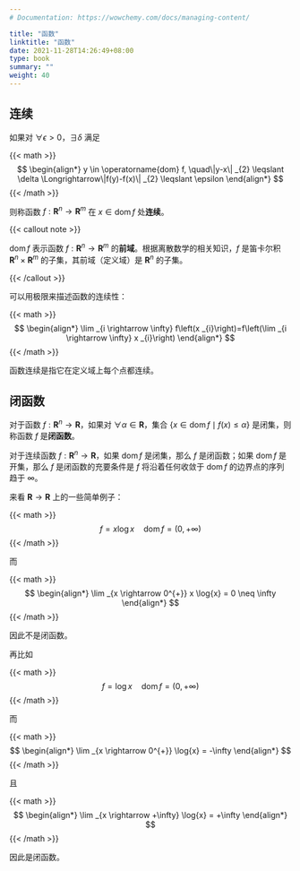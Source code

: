 ```yaml
---
# Documentation: https://wowchemy.com/docs/managing-content/

title: "函数"
linktitle: "函数"
date: 2021-11-28T14:26:49+08:00
type: book
summary: ""
weight: 40
---
```


<!--more-->

## 连续

如果对 $\forall \epsilon > 0$，$\exists \delta$ 满足

{{< math >}}
$$
\begin{align*}
y \in \operatorname{dom} f, \quad\|y-x\| _{2} \leqslant \delta \Longrightarrow\|f(y)-f(x)\| _{2} \leqslant \epsilon
\end{align*}
$$
{{< /math >}}

则称函数 $f: \mathbf{R}^n \rightarrow \mathbf{R}^m$ 在 $x \in \operatorname{dom} f$ 处**连续**。

{{< callout note >}}

$\operatorname{dom} f$ 表示函数 $f: \mathbf{R}^n \rightarrow \mathbf{R}^m$ 的**前域**。根据离散数学的相关知识，$f$ 是笛卡尔积 $\mathbf{R}^n \times \mathbf{R}^m$ 的子集，其前域（定义域）是 $\mathbf{R}^n$ 的子集。

{{< /callout >}}

可以用极限来描述函数的连续性：

{{< math >}}
$$
\begin{align*}
\lim _{i \rightarrow \infty} f\left(x _{i}\right)=f\left(\lim _{i \rightarrow \infty} x _{i}\right)
\end{align*}
$$
{{< /math >}}

函数连续是指它在定义域上每个点都连续。

## 闭函数

对于函数 $f: \mathbf{R}^n \rightarrow \mathbf{R}$，如果对 $\forall \alpha \in \mathbf{R}$，集合 $\{x \in \operatorname{dom} f \mid f(x) \leqslant \alpha\}$ 是闭集，则称函数 $f$ 是**闭函数**。

对于连续函数 $f: \mathbf{R}^n \rightarrow \mathbf{R}$，如果 $\operatorname{dom} f$ 是闭集，那么 $f$ 是闭函数；如果 $\operatorname{dom} f$ 是开集，那么 $f$ 是闭函数的充要条件是 $f$ 将沿着任何收敛于 $\operatorname{dom} f$ 的边界点的序列趋于 $\infty$。

来看 $\mathbf{R} \rightarrow \mathbf{R}$ 上的一些简单例子：

{{< math >}}
$$
f = x \log{x} \quad \operatorname{dom}f = (0, +\infty)
$$
{{< /math >}}

而

{{< math >}}
$$
\begin{align*}
\lim _{x \rightarrow 0^{+}} x \log{x} = 0 \neq \infty
\end{align*}
$$
{{< /math >}}

因此不是闭函数。

再比如

{{< math >}}
$$
f = \log{x} \quad \operatorname{dom}f = (0, +\infty)
$$
{{< /math >}}

而

{{< math >}}
$$
\begin{align*}
\lim _{x \rightarrow 0^{+}} \log{x} = -\infty
\end{align*}
$$
{{< /math >}}

且

{{< math >}}
$$
\begin{align*}
\lim _{x \rightarrow +\infty} \log{x} = +\infty
\end{align*}
$$
{{< /math >}}

因此是闭函数。